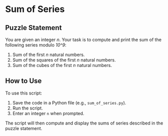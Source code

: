 # Sum of Series

## Puzzle Statement

You are given an integer *n*. Your task is to compute and print the sum of the following series modulo *10^9*:

1. Sum of the first *n* natural numbers.
2. Sum of the squares of the first *n* natural numbers.
3. Sum of the cubes of the first *n* natural numbers.

## How to Use

To use this script:
1. Save the code in a Python file (e.g., `sum_of_series.py`).
2. Run the script.
3. Enter an integer `n` when prompted.

The script will then compute and display the sums of series described in the puzzle statement.

